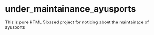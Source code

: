 # under_maintainance_ayusports
This is pure HTML 5 based project for noticing about the maintainace of ayusports
